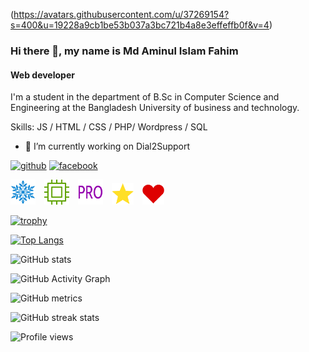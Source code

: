 (https://avatars.githubusercontent.com/u/37269154?s=400&u=19228a9cb1be53b037a3bc721b4a8e3effeffb0f&v=4)
### Hi there 👋, my name is Md Aminul Islam Fahim
#### Web developer


I'm a student in the department of B.Sc in Computer Science and Engineering at the Bangladesh University of business and technology.

Skills: JS / HTML / CSS / PHP/ Wordpress / SQL

- 🔭 I’m currently working on Dial2Support 


[<img src='https://cdn.jsdelivr.net/npm/simple-icons@3.0.1/icons/github.svg' alt='github' height='40'>](https://github.com/aminulislamfahim1)  [<img src='https://cdn.jsdelivr.net/npm/simple-icons@3.0.1/icons/facebook.svg' alt='facebook' height='40'>](https://www.facebook.com/my.aminul)  

<a href='https://archiveprogram.github.com/'><img src='https://raw.githubusercontent.com/acervenky/animated-github-badges/master/assets/acbadge.gif' width='40' height='40'></a> <a href='https://docs.github.com/en/developers'><img src='https://raw.githubusercontent.com/acervenky/animated-github-badges/master/assets/devbadge.gif' width='40' height='40'></a> <a href='https://github.com/pricing'><img src='https://raw.githubusercontent.com/acervenky/animated-github-badges/master/assets/pro.gif' width='40' height='40'></a> <a href='https://stars.github.com/'><img src='https://raw.githubusercontent.com/acervenky/animated-github-badges/master/assets/starbadge.gif' width='35' height='35'></a> <a href='https://docs.github.com/en/github/supporting-the-open-source-community-with-github-sponsors'><img src='https://raw.githubusercontent.com/acervenky/animated-github-badges/master/assets/sponsorbadge.gif' width='35' height='35'></a> 

[![trophy](https://github-profile-trophy.vercel.app/?username=aminulislamfahim1)](https://github.com/ryo-ma/github-profile-trophy)

[![Top Langs](https://github-readme-stats.vercel.app/api/top-langs/?username=aminulislamfahim1)](https://github.com/anuraghazra/github-readme-stats)

![GitHub stats](https://github-readme-stats.vercel.app/api?username=aminulislamfahim1&show_icons=true&count_private=true)  

![GitHub Activity Graph](https://activity-graph.herokuapp.com/graph?username=aminulislamfahim1)  

![GitHub metrics](https://metrics.lecoq.io/aminulislamfahim1)  

![GitHub streak stats](https://github-readme-streak-stats.herokuapp.com/?user=aminulislamfahim1)  

![Profile views](https://gpvc.arturio.dev/aminulislamfahim1)  
